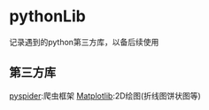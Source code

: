 # pythonLib
记录遇到的python第三方库，以备后续使用
## 第三方库
[pyspider](https://github.com/binux/pyspider):爬虫框架
[Matplotlib](https://github.com/matplotlib/matplotlib):2D绘图(折线图饼状图等)
